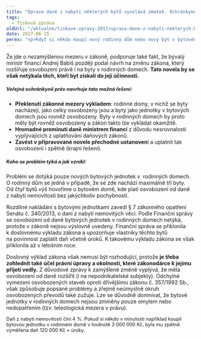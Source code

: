 ```yaml
---
title: "Úprava daně z nabytí některých bytů vyvolává zmatek. Ochránkyně Anna Šabatová se proto obrací s návrhem řešení na ministra financí a Generální finanční ředitelství"
tags:
  - Tisková zpráva
oldUrl: "/aktualne/tiskove-zpravy-2017/uprava-dane-z-nabyti-nekterych-bytu-vyvolava-zmatek-ochrankyne-anna-sabatova-se-proto-o"
date: 2017-06-15
perex: "<p>Když si někdo koupí nový rodinný dům nebo nový byt v bytovém domě, je osvobozen od daně z nabytí nemovitosti. Pokud si však od 1. ledna 2014 koupil nový byt v rodinném domě, finanční úřad osvobození neuzná, protože v zákoně nejsou oproti dřívější době výslovně osvobozeny „bytové jednotky v rodinných domech“. V letošním roce se totiž Finanční správa přiklonila k doslovnému výkladu zákona a daň včetně úroků požaduje i zpětně – tedy od 1. ledna 2014. Podle veřejné ochránkyně práv se může jednat o nedůvodné znevýhodnění určité skupiny vlastníků a o nezamýšlenou mezeru v zákoně. Ochránkyně navrhuje ministru financí několik možností, jak absurdní situaci vyřešit. Reaguje tím na podněty a dotazy občanů.</p>"
---
```


<!-- imported from the old website -->

<p>Že jde o nezamýšlenou mezeru v zákoně, podporuje také fakt, že bývalý ministr financí Andrej Babiš později podal návrh na změnu zákona, který rozšiřuje osvobození právě i na byty v rodinných domech. <b>Tato novela by se však netýkala těch, kteří byt získali do její účinnosti. </b></p> <h5><span style="font-size: 12.8px;">Veřejná ochránkyně práv navrhuje tato možná řešení:</span></h5> <p></p><ul><li><b>Překlenutí zákonné mezery výkladem</b>: rodinné domy, v nichž se byty nacházejí, jako celky osvobozeny jsou a byty jako jednotky v bytových domech jsou rovněž osvobozeny. Byty v rodinných domech by proto měly být rovněž osvobozeny a zákon takto lze vykládat okamžitě.</li><li><b>Hromadné prominutí daně ministrem financí</b> z důvodu nesrovnalostí vyplývajících z uplatňování daňových zákonů.</li><li><b>Zavést v připravované novele přechodné ustanoven</b>í a uplatnit tak osvobození i zpětně (krajní řešení).</li></ul><p></p>   <h5><span style="font-size: 12.8px;">Koho se problém týká a jak vznikl:</span></h5> <p>Problém se dotýká pouze nových bytových jednotek v  rodinných domech. O rodinný dům se jedná v případě, že se zde nachází maximálně tři byty. Od čtyř bytů výš hovoříme o bytovém domě, kde platí osvobození od daně z nabytí nemovitosti bez jakýchkoliv pochybností. </p> <p>Rozdílné nakládání s bytovými jednotkami zavedl § 7 zákonného opatření Senátu č. 340/2013, o dani z nabytí nemovitých věcí. Podle Finanční správy se osvobození od daně bytových jednotek v rodinných domech netýká, protože v zákoně nejsou výslovně uvedeny. Finanční správa se přiklonila k doslovnému výkladu zákona a upozorňuje vlastníky těchto bytů na povinnost zaplatit daň včetně úroků. K takovému výkladu zákona se však přiklonila až v letošním roce.</p> <p>Doslovný výklad zákona však nemusí být rozhodující, protože <b>je třeba zohlednit také účel právní úpravy a okolnosti, které zákonodárce k jejímu přijetí vedly.</b> Z důvodové zprávy k zamýšlené změně vyplývá, že měla osvobození od daně rozšířit (i na nepodnikatelské subjekty). Odchylné vymezení osvobozených staveb oproti dřívějšímu zákonu č. 357/1992 Sb., však způsobuje popsané problémy a zřejmě neúmyslně okruh osvobozených převodů také zužuje. Lze se důvodně domnívat, že bytové jednotky v rodinných domech nejsou zmíněny pouze omylem nebo nedopatřením (tzv. teleologická mezera v právu). </p> <p><span style="font-size: 12.8px;">Daň z nabytí nemovitosti činí 4 %. Pokud si někdo v minulosti například koupil bytovou jednotku v rodinném domě v hodnotě 3 000 000 Kč, byla mu zpětně vyměřena daň 120 000 Kč + úroky.</span></p>
